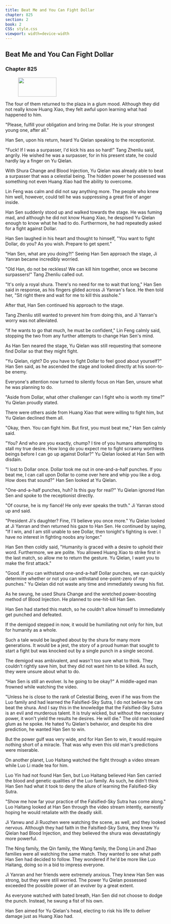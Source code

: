 ```yaml
---
title: Beat Me and You Can Fight Dollar
chapter: 825
section: 2
book: 2
CSS: style.css
viewport: width=device-width
---
```


## Beat Me and You Can Fight Dollar

### Chapter 825

<figure>
	<img src="../Images/gem.gif" alt="" id="gem" width="120" height="60" />
</figure>

The four of them returned to the plaza in a glum mood. Although they did not really know Huang Xiao, they felt awful upon learning what had happened to him.

"Please, fulfill your obligation and bring me Dollar. He is your strongest young one, after all."

Han Sen, upon his return, heard Yu Qielan speaking to the receptionist.

"Fuck! If I was a surpasser, I'd kick his ass so hard!" Tang Zhenliu said, angrily. He wished he was a surpasser, for in his present state, he could hardly lay a finger on Yu Qielan.

With Shura Change and Blood Injection, Yu Qielan was already able to beat a surpasser that was a celestial being. The hidden power he possessed was something not even Huang Xiao had the ability to overcome.

Lin Feng was calm and did not say anything more. The people who knew him well, however, could tell he was suppressing a great fire of anger inside.

Han Sen suddenly stood up and walked towards the stage. He was fuming mad, and although he did not know Huang Xiao, he despised Yu Qielan enough to know what he had to do. Furthermore, he had repeatedly asked for a fight against Dollar.

Han Sen laughed in his heart and thought to himself, "You want to fight Dollar, do you? As you wish. Prepare to get spent."

"Han Sen, what are you doing?!" Seeing Han Sen approach the stage, Ji Yanran became incredibly worried.

"Old Han, do not be reckless! We can kill him together, once we become surpassers!" Tang Zhenliu called out.

"It's only a royal shura. There's no need for me to wait that long," Han Sen said in response, as his fingers glided across Ji Yanran's face. He then told her, "Sit right there and wait for me to kill this asshole."

After that, Han Sen continued his approach to the stage.

Tang Zhenliu still wanted to prevent him from doing this, and Ji Yanran's worry was not alleviated.

"If he wants to go that much, he must be confident," Lin Feng calmly said, stopping the two from any further attempts to change Han Sen's mind.

As Han Sen neared the stage, Yu Qielan was still requesting that someone find Dollar so that they might fight.

"Yu Qielan, right? Do you have to fight Dollar to feel good about yourself?" Han Sen said, as he ascended the stage and looked directly at his soon-to-be enemy.

Everyone's attention now turned to silently focus on Han Sen, unsure what he was planning to do.

"Aside from Dollar, what other challenger can I fight who is worth my time?" Yu Qielan proudly stated.

There were others aside from Huang Xiao that were willing to fight him, but Yu Qielan declined them all.

"Okay, then. You can fight him. But first, you must beat me," Han Sen calmly said.

"You? And who are you exactly, chump? I tire of you humans attempting to stall my true desire. How long do you expect me to fight scrawny worthless beings before I can go up against Dollar?" Yu Qielan looked at Han Sen with disdain.

"I lost to Dollar once. Dollar took me out in one-and-a-half punches. If you beat me, I can call upon Dollar to come over here and whip you like a dog. How does that sound?" Han Sen looked at Yu Qielan.

"One-and-a-half punches, huh? Is this guy for real?" Yu Qielan ignored Han Sen and spoke to the receptionist directly.

"Of course, he is my fiancé! He only ever speaks the truth." Ji Yanran stood up and said.

"President Ji's daughter? Fine, I'll believe you once more." Yu Qielan looked at Ji Yanran and then returned his gaze to Han Sen. He continued by saying, "If I win, and I am still unable to see Dollar, then tonight's fighting is over. I have no interest in fighting noobs any longer."

Han Sen then coldly said, "Humanity is graced with a desire to uphold their word. Furthermore, we are polite. You allowed Huang Xiao to strike first in the last match, so allow me to return the gesture. Yu Qielan, I want you to make the first attack."

"Good. If you can withstand one-and-a-half Dollar punches, we can quickly determine whether or not you can withstand one-point-zero of my punches." Yu Qielan did not waste any time and immediately swung his fist.

As he swung, he used Shura Change and the wretched power-boosting method of Blood Injection. He planned to one-hit-kill Han Sen.

Han Sen had started this match, so he couldn't allow himself to immediately get punched and defeated.

If the demigod stepped in now, it would be humiliating not only for him, but for humanity as a whole.

Such a tale would be laughed about by the shura for many more generations. It would be a jest, the story of a proud human that sought to start a fight but was knocked out by a single punch in a single second.

The demigod was ambivalent, and wasn't too sure what to think. They couldn't rightly save him, but they did not want him to be killed. As such, they were unsure about what to do.

"Han Sen is still an evolver. Is he going to be okay?" A middle-aged man frowned while watching the video.

"Unless he is close to the rank of Celestial Being, even if he was from the Luo family and had learned the Falsified-Sky Sutra, I do not believe he can beat the shura. And I say this in the knowledge that the Falsified-Sky Sutra is an evil and murderous talent. It is truly wicked, but without the necessary power, it won't yield the results he desires. He will die." The old man looked glum as he spoke. He hated Yu Qielan's behavior, and despite his dire prediction, he wanted Han Sen to win.

But the power gulf was very wide, and for Han Sen to win, it would require nothing short of a miracle. That was why even this old man's predictions were miserable.

On another planet, Luo Haitang watched the fight through a video stream while Luo Li made tea for him.

Luo Yin had not found Han Sen, but Luo Haitang believed Han Sen carried the blood and genetic qualities of the Luo family. As such, he didn't think Han Sen had what it took to deny the allure of learning the Falsified-Sky Sutra.

"Show me how far your practice of the Falsified-Sky Sutra has come along." Luo Haitang looked at Han Sen through the video stream intently, earnestly hoping he would retaliate with the deadly skill.

Ji Yanwu and Ji Ruozhen were watching the scene, as well, and they looked nervous. Although they had faith in the Falsified-Sky Sutra, they knew Yu Qielan had Blood Injection, and they believed the shura was devastatingly more powerful.

The Ning family, the Qin family, the Wang family, the Dong Lin and Zhao families were all watching the same match. They wanted to see what path Han Sen had decided to follow. They wondered if he'd be more like Luo Haitang, doing so in a bid to impress everyone.

Ji Yanran and her friends were extremely anxious. They knew Han Sen was strong, but they were still worried. The power Yu Qielan possessed exceeded the possible power of an evolver by a great extent.

As everyone watched with bated breath, Han Sen did not choose to dodge the punch. Instead, he swung a fist of his own.

Han Sen aimed for Yu Qielan's head, electing to risk his life to deliver damage just as Huang Xiao had.